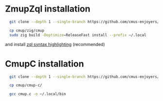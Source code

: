 # ZmupZql installation

```bash
  git clone --depth 1 --single-branch https://github.com/cmus-enjoyers/cmup

  cp cmup/zig/cmup
  sudo zig build -Doptimize=ReleaseFast install --prefix ~/.local
```

and install [zql syntax highlighting](https://github.com/cmus-enjoyers/tree-sitter-zql) (recommended)

# CmupC installation

```bash
  git clone --depth 1 --single-branch https://github.com/cmus-enjoyers/cmup

  cp cmup/cmup-c/

  gcc cmup.c -o ~/.local/bin
```
